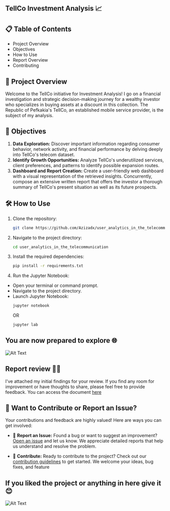 ## TellCo Investment Analysis 📈

## 📋 Table of Contents
- Project Overview
- Objectives
- How to Use
- Report Overview
- Contributing

## 🚀 Project Overview
  Welcome to the TellCo initiative for Investment Analysis! I go on a financial investigation and strategic decision-making journey for a wealthy investor who specializes in buying assets at a discount in this collection. The Republic of Pefkakia's TellCo, an established mobile service provider, is the subject of my analysis.

## 🎯 Objectives
  1. **Data Exploration:** Discover important information regarding consumer behavior, network activity, and financial performance by delving deeply into TellCo's telecom dataset.
  2. **Identify Growth Opportunities:** Analyze TellCo's underutilized services, client preferences, and patterns to identify possible expansion routes.
  3. **Dashboard and Report Creation:** Create a user-friendly web dashboard with a visual representation of the retrieved insights. Concurrently, compose an extensive written report that offers the investor a thorough summary of TellCo's present situation as well as its future prospects.

## 🛠️ How to Use
1. Clone the repository:
    ```bash
    git clone https://github.com/Azizadx/user_analytics_in_the_telecommunication.git
    ```
2. Navigate to the project directory:
    ```bash
    cd user_analytics_in_the_telecommunication
    ```
 
3. Install the required dependencies:
    ```bash
    pip install -r requirements.txt
    ```
4. Run the Jupyter Notebook:

  - Open your terminal or command prompt.
  - Navigate to the project directory.
  - Launch Jupyter Notebook:
    ```bash
    jupyter notebook
    ```
    OR
    ```bash
    jupyter lab
    ```

## You are now prepared to explore 🌐
![Alt Text](https://media.giphy.com/media/laUY2MuoktHPy/giphy.gif)


## Report review 📄✨
I've attached my initial findings for your review. If you find any room for improvement or have thoughts to share, please feel free to provide feedback. You can access the document
[here](https://drive.google.com/file/d/1ON2tvN6-dV4eYmd3atFkEdZwoDjv5fvd/view?usp=sharing)

## 🙌 Want to Contribute or Report an Issue?

Your contributions and feedback are highly valued! Here are ways you can get involved:

- 🐛 **Report an Issue:** Found a bug or want to suggest an improvement? [Open an issue](../../issues/) and let us know. We appreciate detailed reports that help us understand and resolve the problem.

- 🌟 **Contribute:** Ready to contribute to the project? Check out our [contribution guidelines](CONTRIBUTING.md) to get started. We welcome your ideas, bug fixes, and feature 


## If you liked the project or anything in here give it 😊
![Alt Text](https://media.giphy.com/media/Od0QRnzwRBYmDU3eEO/giphy.gif)
